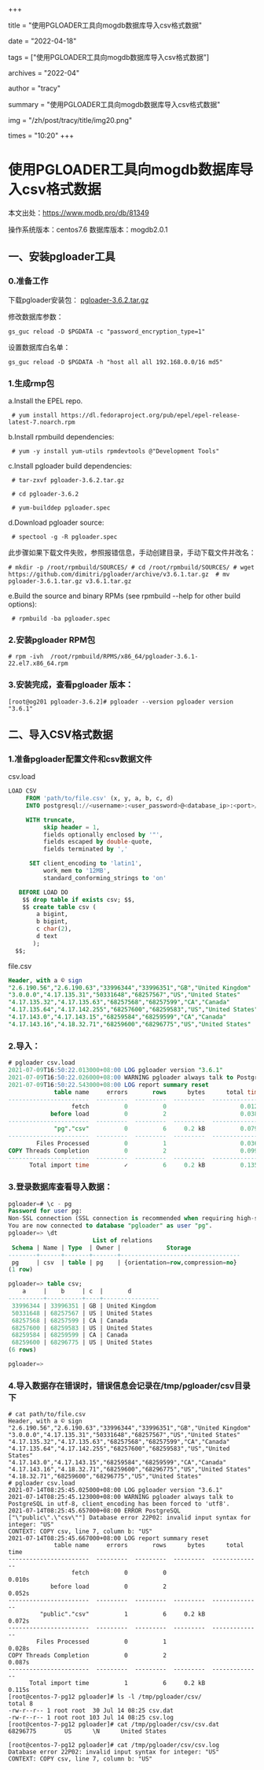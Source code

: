 +++

title = "使用PGLOADER工具向mogdb数据库导入csv格式数据" 

date = "2022-04-18" 

tags = ["使用PGLOADER工具向mogdb数据库导入csv格式数据"] 

archives = "2022-04" 

author = "tracy" 

summary = "使用PGLOADER工具向mogdb数据库导入csv格式数据"

img = "/zh/post/tracy/title/img20.png" 

times = "10:20"
+++

# 使用PGLOADER工具向mogdb数据库导入csv格式数据

本文出处：https://www.modb.pro/db/81349

操作系统版本：centos7.6
数据库版本：mogdb2.0.1

## 一、安装pgloader工具

### 0.准备工作

下载pgloader安装包：
[pgloader-3.6.2.tar.gz](https://github.com/dimitri/pgloader/releases)

修改数据库参数：

```
gs_guc reload -D $PGDATA -c "password_encryption_type=1" 
```

设置数据库白名单：

```
gs_guc reload -D $PGDATA -h "host all all 192.168.0.0/16 md5" 
```

### 1.生成rmp包

a.Install the EPEL repo.

```
 # yum install https://dl.fedoraproject.org/pub/epel/epel-release-latest-7.noarch.rpm 
```

b.Install rpmbuild dependencies:

```
 # yum -y install yum-utils rpmdevtools @"Development Tools"
```

c.Install pgloader build dependencies:

```
 # tar-zxvf pgloader-3.6.2.tar.gz
 
 # cd pgloader-3.6.2

 # yum-builddep pgloader.spec
```

d.Download pgloader source:

```
 # spectool -g -R pgloader.spec 
```

此步骤如果下载文件失败，参照报错信息，手动创建目录，手动下载文件并改名：

```
# mkdir -p /root/rpmbuild/SOURCES/ # cd /root/rpmbuild/SOURCES/ # wget https://github.com/dimitri/pgloader/archive/v3.6.1.tar.gz  # mv pgloader-3.6.1.tar.gz v3.6.1.tar.gz 
```

e.Build the source and binary RPMs (see rpmbuild --help for other build options):

```
 # rpmbuild -ba pgloader.spec 
```

### 2.安装pgloader RPM包

```
# rpm -ivh  /root/rpmbuild/RPMS/x86_64/pgloader-3.6.1-22.el7.x86_64.rpm 
```

### 3.安装完成，查看pgloader 版本：

```
[root@og201 pgloader-3.6.2]# pgloader --version pgloader version "3.6.1" 
```

## 二、导入CSV格式数据

### 1.准备pgloader配置文件和csv数据文件

csv.load

```sql
LOAD CSV
     FROM 'path/to/file.csv' (x, y, a, b, c, d)
     INTO postgresql://<username>:<user_password>@<database_ip>:<port>/<db_name>?csv (a, b, d, c)

     WITH truncate,
          skip header = 1,
          fields optionally enclosed by '"',
          fields escaped by double-quote,
          fields terminated by ','

      SET client_encoding to 'latin1',
          work_mem to '12MB',
          standard_conforming_strings to 'on'

   BEFORE LOAD DO
    $$ drop table if exists csv; $$,
    $$ create table csv (
        a bigint,
        b bigint,
        c char(2),
        d text
       );
  $$;

```

file.csv

```sql
Header, with a © sign
"2.6.190.56","2.6.190.63","33996344","33996351","GB","United Kingdom"
"3.0.0.0","4.17.135.31","50331648","68257567","US","United States"
"4.17.135.32","4.17.135.63","68257568","68257599","CA","Canada"
"4.17.135.64","4.17.142.255","68257600","68259583","US","United States"
"4.17.143.0","4.17.143.15","68259584","68259599","CA","Canada"
"4.17.143.16","4.18.32.71","68259600","68296775","US","United States"

```

### 2.导入：

```sql
# pgloader csv.load
2021-07-09T16:50:22.013000+08:00 LOG pgloader version "3.6.1"
2021-07-09T16:50:22.026000+08:00 WARNING pgloader always talk to PostgreSQL in utf-8, client_encoding has been forced to 'utf8'.
2021-07-09T16:50:22.543000+08:00 LOG report summary reset
             table name     errors       rows      bytes      total time
-----------------------  ---------  ---------  ---------  --------------
                  fetch          0          0                     0.012s
            before load          0          2                     0.038s
-----------------------  ---------  ---------  ---------  --------------
             "pg"."csv"          0          6     0.2 kB          0.079s
-----------------------  ---------  ---------  ---------  --------------
        Files Processed          0          1                     0.036s
COPY Threads Completion          0          2                     0.099s
-----------------------  ---------  ---------  ---------  --------------
      Total import time          ✓          6     0.2 kB          0.135s

```

### 3.登录数据库查看导入数据：

```sql
pgloader=# \c - pg
Password for user pg:
Non-SSL connection (SSL connection is recommended when requiring high-security)
You are now connected to database "pgloader" as user "pg".
pgloader=> \dt
                        List of relations
 Schema | Name | Type  | Owner |             Storage
--------+------+-------+-------+----------------------------------
 pg     | csv  | table | pg    | {orientation=row,compression=no}
(1 row)

pgloader=> table csv;
    a     |    b     | c  |       d
----------+----------+----+----------------
 33996344 | 33996351 | GB | United Kingdom
 50331648 | 68257567 | US | United States
 68257568 | 68257599 | CA | Canada
 68257600 | 68259583 | US | United States
 68259584 | 68259599 | CA | Canada
 68259600 | 68296775 | US | United States
(6 rows)

pgloader=>

```

### 4.导入数据存在错误时，错误信息会记录在/tmp/pgloader/csv目录下

```
# cat path/to/file.csv
Header, with a © sign
"2.6.190.56","2.6.190.63","33996344","33996351","GB","United Kingdom"
"3.0.0.0","4.17.135.31","50331648","68257567","US","United States"
"4.17.135.32","4.17.135.63","68257568","68257599","CA","Canada"
"4.17.135.64","4.17.142.255","68257600","68259583","US","United States"
"4.17.143.0","4.17.143.15","68259584","68259599","CA","Canada"
"4.17.143.16","4.18.32.71","68259600","68296775","US","United States"
"4.18.32.71","68259600","68296775","US","United States"
# pgloader csv.load
2021-07-14T08:25:45.025000+08:00 LOG pgloader version "3.6.1"
2021-07-14T08:25:45.123000+08:00 WARNING pgloader always talk to PostgreSQL in utf-8, client_encoding has been forced to 'utf8'.
2021-07-14T08:25:45.657000+08:00 ERROR PostgreSQL ["\"public\".\"csv\""] Database error 22P02: invalid input syntax for integer: "US"
CONTEXT: COPY csv, line 7, column b: "US"
2021-07-14T08:25:45.667000+08:00 LOG report summary reset
             table name     errors       rows      bytes      total time
-----------------------  ---------  ---------  ---------  --------------
                  fetch          0          0                     0.010s
            before load          0          2                     0.052s
-----------------------  ---------  ---------  ---------  --------------
         "public"."csv"          1          6     0.2 kB          0.072s
-----------------------  ---------  ---------  ---------  --------------
        Files Processed          0          1                     0.028s
COPY Threads Completion          0          2                     0.087s
-----------------------  ---------  ---------  ---------  --------------
      Total import time          1          6     0.2 kB          0.115s
[root@centos-7-pg12 pgloader]# ls -l /tmp/pgloader/csv/
total 8
-rw-r--r-- 1 root root  30 Jul 14 08:25 csv.dat
-rw-r--r-- 1 root root 103 Jul 14 08:25 csv.log
[root@centos-7-pg12 pgloader]# cat /tmp/pgloader/csv/csv.dat
68296775        US      \N      United States

[root@centos-7-pg12 pgloader]# cat /tmp/pgloader/csv/csv.log
Database error 22P02: invalid input syntax for integer: "US"
CONTEXT: COPY csv, line 7, column b: "US"
```
